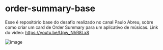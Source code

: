 # order-summary-base
Esse é repositório base do desafio realizado no canal Paulo Abreu, sobre como criar um card de Order Summary para um aplicativo de músicas. Link do vídeo: https://youtu.be/Upw_NhR8Lx8

![image](https://user-images.githubusercontent.com/82914908/181401469-6d4448bb-48ec-4414-bb18-944eef0a0f8d.png)
